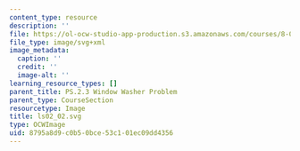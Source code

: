 ```yaml
---
content_type: resource
description: ''
file: https://ol-ocw-studio-app-production.s3.amazonaws.com/courses/8-01sc-classical-mechanics-fall-2016/8795a8d9c0b50bce53c101ec09dd4356_ls02_02.svg
file_type: image/svg+xml
image_metadata:
  caption: ''
  credit: ''
  image-alt: ''
learning_resource_types: []
parent_title: PS.2.3 Window Washer Problem
parent_type: CourseSection
resourcetype: Image
title: ls02_02.svg
type: OCWImage
uid: 8795a8d9-c0b5-0bce-53c1-01ec09dd4356
---
```

